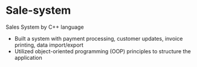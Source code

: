 # Sale-system
Sales System by C++ language
- Built a system with payment processing, customer updates,
invoice printing, data import/export
- Utilized object-oriented programming (OOP) principles to
structure the application
